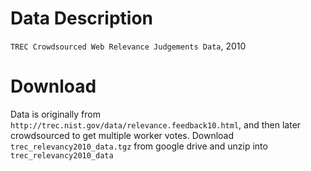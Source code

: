# Data Description 

`TREC Crowdsourced Web Relevance Judgements Data`, 2010

# Download

Data is originally from `http://trec.nist.gov/data/relevance.feedback10.html`, and then later crowdsourced to get multiple worker votes.
Download `trec_relevancy2010_data.tgz` from google drive and unzip into `trec_relevancy2010_data`
